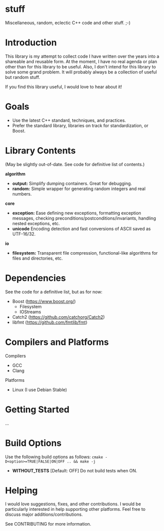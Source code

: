 # stuff

Miscellaneous, random, eclectic C++ code and other stuff. ;-)

# Introduction

This library is my attempt to collect code I have written over the years into
a shareable and reusable form. At the moment, I have no real agenda or plan
other than for this library to be useful. Also, I don't intend for this library
to solve some grand problem. It will probably always be a collection of useful
but random stuff.

If you find this library useful, I would love to hear about it!

# Goals

* Use the latest C++ standard, techniques, and practices.
* Prefer the standard library, libraries on track for standardization, or Boost.

# Library Contents
(May be slightly out-of-date. See code for definitive list of contents.)

**algorithm**
  * **output:** Simplify dumping containers. Great for debugging.
  * **random:** Simple wrapper for generating random integers and real numbers.

**core**
  * **exception:** Ease defining new exceptions, formatting exception messages,
  checking preconditions/postconditions/invariants, handling nested exceptions,
  etc.
  * **unicode** Encoding detection and fast conversions of ASCII saved as
  UTF-16/32.

**io**
  * **filesystem:** Transparent file compression, functional-like algorithms
  for files and directories, etc.

# Dependencies

See the code for a definitive list, but as for now:
* Boost (https://www.boost.org/)
  * Filesystem
  * IOStreams
* Catch2 (https://github.com/catchorg/Catch2)
* libfmt (https://github.com/fmtlib/fmt)

# Compilers and Platforms

Compilers
* GCC
* Clang

Platforms
* Linux (I use Debian Stable)

# Getting Started

...

# Build Options

Use the following build options as follows:
`cmake -D<option>=TRUE|FALSE|ON|OFF .. && make -j`

* **WITHOUT_TESTS** [Default: OFF]  Do not build tests when ON.

# Helping

I would love suggestions, fixes, and other contributions. I would be
particularly interested in help supporting other platforms.
Feel free to discuss major additions/contributions.

See CONTRIBUTING for more information.
